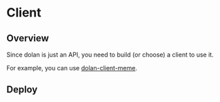 # Client

## Overview

Since dolan is just an API, you need to build (or choose) a client to use it.

For example, you can use [dolan-client-meme](https://github.com/so1ve/dolan-client-meme).

## Deploy

